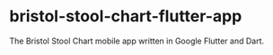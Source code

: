 # bristol-stool-chart-flutter-app
The Bristol Stool Chart mobile app written in Google Flutter and Dart.
